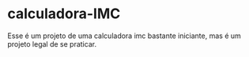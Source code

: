 # calculadora-IMC
Esse é um projeto de uma calculadora imc bastante iniciante, mas é um projeto legal de se praticar.
